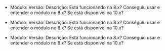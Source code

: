 - Módulo:
Versão:
Descrição:
Está funcionando na 8.x?
Conseguiu usar e entender o módulo no 8.x?
Se está disponível na 10.x?

- Módulo:
Versão:
Descrição:
Está funcionando na 8.x?
Conseguiu usar e entender o módulo no 8.x?
Se está disponível na 10.x?

- Módulo:
Versão:
Descrição:
Está funcionando na 8.x?
Conseguiu usar e entender o módulo no 8.x?
Se está disponível na 10.x?

